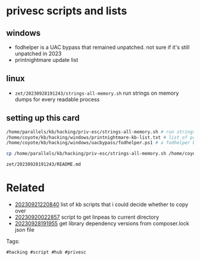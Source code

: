 # privesc scripts and lists

## windows
- fodhelper is a UAC bypass that remained unpatched. not sure if it's still unpatched in 2023
- printnightmare update list

## linux
- `zet/20230928191243/strings-all-memory.sh` run strings on memory dumps for every readable process

## setting up this card
```bash
/home/parallels/kb/hacking/priv-esc/strings-all-memory.sh # run strings on memory dumps for every readable process
/home/coyote/kb/hacking/windows/printnightmare-kb-list.txt # list of printnightmare KB patches
/home/coyote/kb/hacking/windows/uacbypass/fodhelper.ps1 # a fodhelper bypass that should go in zk hacking notes

cp /home/parallels/kb/hacking/priv-esc/strings-all-memory.sh /home/coyote/kb/hacking/windows/printnightmare-kb-list.txt /home/coyote/kb/hacking/windows/uacbypass/fodhelper.ps1 .
```

` zet/20230928191243/README.md `

# Related

- [20230921220840](/zet/20230921220840/README.md) list of kb scripts that i could decide whether to copy over
- [20230920022857](/zet/20230920022857/README.md) script to get linpeas to current directory
- [20230928191955](/zet/20230928191955/README.md) get library dependency versions from composer.lock json file

Tags:

    #hacking #script #hub #privesc
